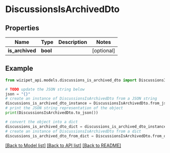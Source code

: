 # DiscussionsIsArchivedDto


## Properties

Name | Type | Description | Notes
------------ | ------------- | ------------- | -------------
**is_archived** | **bool** |  | [optional] 

## Example

```python
from wizipet_api.models.discussions_is_archived_dto import DiscussionsIsArchivedDto

# TODO update the JSON string below
json = "{}"
# create an instance of DiscussionsIsArchivedDto from a JSON string
discussions_is_archived_dto_instance = DiscussionsIsArchivedDto.from_json(json)
# print the JSON string representation of the object
print(DiscussionsIsArchivedDto.to_json())

# convert the object into a dict
discussions_is_archived_dto_dict = discussions_is_archived_dto_instance.to_dict()
# create an instance of DiscussionsIsArchivedDto from a dict
discussions_is_archived_dto_from_dict = DiscussionsIsArchivedDto.from_dict(discussions_is_archived_dto_dict)
```
[[Back to Model list]](../README.md#documentation-for-models) [[Back to API list]](../README.md#documentation-for-api-endpoints) [[Back to README]](../README.md)


